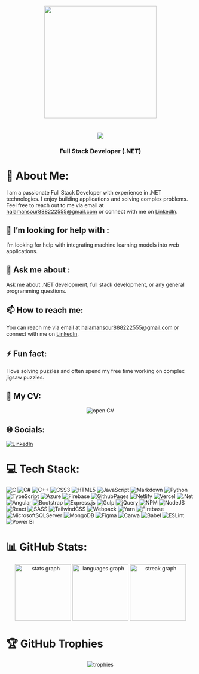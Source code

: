 



<!DOCTYPE html>
<html lang="en">
<head>
  <meta charset="UTF-8">
  <meta name="viewport" content="width=device-width, initial-scale=1.0">
</head>
<body>

<div align="center">
  <br>
  <img height="300" width="300" src="https://i.giphy.com/media/v1.Y2lkPTc5MGI3NjExZGVnbDU5NTc4MWZmdWlqeTZ1ZzhxY3IyZnFqdHJ1am0ycmw0MGM0NSZlcD12MV9pbnRlcm5hbF9naWZfYnlfaWQmY3Q9Zw/m6pvmOSXuTEPaKFWBz/giphy.gif" />
</div>

<h1 align="center">
  <img src="https://readme-typing-svg.herokuapp.com/?font=Righteous&size=35&center=true&vCenter=true&width=500&height=70&duration=4000&lines=Hi+There!+👋;+I'm+Hala+Mansour+Ali+Nada!;" />
</h1>

<h3 align="center">Full Stack Developer (.NET)</h3>

# 💫 About Me:
<p align="left">
  I am a passionate Full Stack Developer with experience in .NET technologies. I enjoy building applications and solving complex problems. Feel free to reach out to me via email at <a href="mailto:halamansour888222555@gmail.com">halamansour888222555@gmail.com</a> or connect with me on <a href="https://www.linkedin.com/in/hala-mansour-67075321b/" target="_blank">LinkedIn</a>.
</p>


## 🤔 I’m looking for help with :
<p align="left">
  I’m looking for help with integrating machine learning models into web applications.
</p>

## 💬 Ask me about :
<p align="left">
  Ask me about .NET development, full stack development, or any general programming questions.
</p>

## 📫 How to reach me: 
<p align="left">
  You can reach me via email at <a href="mailto:halamansour888222555@gmail.com">halamansour888222555@gmail.com</a> or connect with me on <a href="https://www.linkedin.com/in/hala-mansour-67075321b/" target="_blank">LinkedIn</a>.
</p>



## ⚡ Fun fact: 
<p align="left">
  I love solving puzzles and often spend my free time working on complex jigsaw puzzles.
</p>



  

## 📄 My CV:
<p align="center">
  <a href="https://drive.google.com/file/d/1gbvP7w8FZy0jvR1whpxoqXNDBDV-JuFY/view?usp=sharing" target="_blank" style="text-decoration: none;">
    <img src="https://img.shields.io/badge/-Download%20CV-blue?style=for-the-badge&logo=adobe-acrobat-reader&logoColor=white" alt="open CV"/>
  </a>
</p>

## 🌐 Socials:
 [![LinkedIn](https://img.shields.io/badge/LinkedIn-%230077B5.svg?logo=linkedin&logoColor=white)](https://www.linkedin.com/in/hala-mansour-67075321b/)

# 💻 Tech Stack:
![C](https://img.shields.io/badge/c-%2300599C.svg?style=flat&logo=c&logoColor=white) ![C#](https://img.shields.io/badge/c%23-%23239120.svg?style=flat&logo=csharp&logoColor=white) ![C++](https://img.shields.io/badge/c++-%2300599C.svg?style=flat&logo=c%2B%2B&logoColor=white) ![CSS3](https://img.shields.io/badge/css3-%231572B6.svg?style=flat&logo=css3&logoColor=white) ![HTML5](https://img.shields.io/badge/html5-%23E34F26.svg?style=flat&logo=html5&logoColor=white) ![JavaScript](https://img.shields.io/badge/javascript-%23323330.svg?style=flat&logo=javascript&logoColor=%23F7DF1E) ![Markdown](https://img.shields.io/badge/markdown-%23000000.svg?style=flat&logo=markdown&logoColor=white) ![Python](https://img.shields.io/badge/python-3670A0?style=flat&logo=python&logoColor=ffdd54) ![TypeScript](https://img.shields.io/badge/typescript-%23007ACC.svg?style=flat&logo=typescript&logoColor=white) ![Azure](https://img.shields.io/badge/azure-%230072C6.svg?style=flat&logo=microsoftazure&logoColor=white) ![Firebase](https://img.shields.io/badge/firebase-%23039BE5.svg?style=flat&logo=firebase) ![GithubPages](https://img.shields.io/badge/github%20pages-121013?style=flat&logo=github&logoColor=white) ![Netlify](https://img.shields.io/badge/netlify-%23000000.svg?style=flat&logo=netlify&logoColor=#00C7B7) ![Vercel](https://img.shields.io/badge/vercel-%23000000.svg?style=flat&logo=vercel&logoColor=white) ![.Net](https://img.shields.io/badge/.NET-5C2D91?style=flat&logo=.net&logoColor=white) ![Angular](https://img.shields.io/badge/angular-%23DD0031.svg?style=flat&logo=angular&logoColor=white) ![Bootstrap](https://img.shields.io/badge/bootstrap-%238511FA.svg?style=flat&logo=bootstrap&logoColor=white) ![Express.js](https://img.shields.io/badge/express.js-%23404d59.svg?style=flat&logo=express&logoColor=%2361DAFB) ![Gulp](https://img.shields.io/badge/GULP-%23CF4647.svg?style=flat&logo=gulp&logoColor=white) ![jQuery](https://img.shields.io/badge/jquery-%230769AD.svg?style=flat&logo=jquery&logoColor=white) ![NPM](https://img.shields.io/badge/NPM-%23CB3837.svg?style=flat&logo=npm&logoColor=white) ![NodeJS](https://img.shields.io/badge/node.js-6DA55F?style=flat&logo=node.js&logoColor=white) ![React](https://img.shields.io/badge/react-%2320232a.svg?style=flat&logo=react&logoColor=%2361DAFB) ![SASS](https://img.shields.io/badge/SASS-hotpink.svg?style=flat&logo=SASS&logoColor=white) ![TailwindCSS](https://img.shields.io/badge/tailwindcss-%2338B2AC.svg?style=flat&logo=tailwind-css&logoColor=white) ![Webpack](https://img.shields.io/badge/webpack-%238DD6F9.svg?style=flat&logo=webpack&logoColor=black) ![Yarn](https://img.shields.io/badge/yarn-%232C8EBB.svg?style=flat&logo=yarn&logoColor=white) ![Firebase](https://img.shields.io/badge/Firebase-039BE5?style=flat&logo=Firebase&logoColor=white) ![MicrosoftSQLServer](https://img.shields.io/badge/Microsoft%20SQL%20Server-CC2927?style=flat&logo=microsoft%20sql%20server&logoColor=white) ![MongoDB](https://img.shields.io/badge/MongoDB-%234ea94b.svg?style=flat&logo=mongodb&logoColor=white) ![Figma](https://img.shields.io/badge/figma-%23F24E1E.svg?style=flat&logo=figma&logoColor=white) ![Canva](https://img.shields.io/badge/Canva-%2300C4CC.svg?style=flat&logo=Canva&logoColor=white) ![Babel](https://img.shields.io/badge/Babel-F9DC3e?style=flat&logo=babel&logoColor=black) ![ESLint](https://img.shields.io/badge/ESLint-4B3263?style=flat&logo=eslint&logoColor=white) ![Power Bi](https://img.shields.io/badge/power_bi-F2C811?style=flat&logo=powerbi&logoColor=black)

# 📊 GitHub Stats:
<div align="center">
  <img src="https://github-readme-stats.vercel.app/api?username=halamansou&hide_title=false&hide_rank=true&show_icons=true&include_all_commits=true&count_private=true&disable_animations=false&theme=radical&locale=en&hide_border=false&order=1" height="150" alt="stats graph" />
  <img src="https://github-readme-stats.vercel.app/api/top-langs?username=halamansou&locale=en&hide_title=false&layout=compact&card_width=320&langs_count=5&theme=radical&hide_border=false&order=2" height="150" alt="languages graph" />
  <img src="https://streak-stats.demolab.com?user=halamansou&locale=en&mode=daily&theme=radical&hide_border=false&border_radius=5&order=3" height="150" alt="streak graph" />
</div>

# 🏆 GitHub Trophies
<div align="center">
  <img src="https://github-profile-trophy.vercel.app/?username=halamansou&theme=radical&no-frame=false&no-bg=true&margin-w=4" alt="trophies" />
</div>

</body>
</html>

